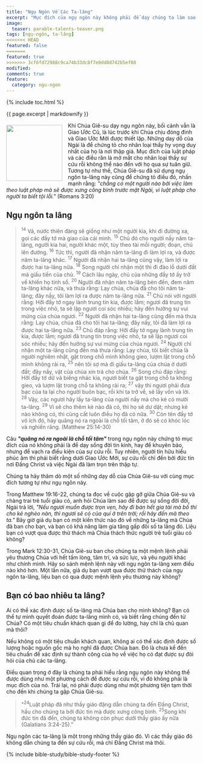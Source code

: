 ```yaml
---
title: "Ngụ Ngôn Về Các Ta-lâng"
excerpt: "Mục đích của ngụ ngôn này không phải để dạy chúng ta làm sao để được cứu, nhưng để chứng tỏ cho chúng ta thấy sự cứu rỗi chỉ nhờ đức tin nơi Đấng Christ."
image: 
  teaser: parable-talents-teaser.png
tags: [ngụ-ngôn, ta-lâng]
<<<<<<< HEAD
featured: false
=======
featured: true
>>>>>>> 3cf6fd72988c9ca74b33dc8f7e0dd8d742b5ef08
modified:
comments: true
feature:
  category: ngu-ngon
---
```


{% include toc.html %}

{{ page.excerpt | markdownify }}

<div>
<p>
<img alt src="{{ site.url }}/assets/images/talents.jpg" style="border: 0px none; margin: 7px 15px 0px 0px; max-width: 100%; height: 148px; padding: 0px; float: left;">
Khi Chúa Giê-su dạy ngụ ngôn này, bối cảnh vẫn là Giao Ước Cũ, là lúc trước khi Chúa chịu đóng đinh và Giao Ước Mới được thiết lập. Những day dỗ của Ngài là để chứng tỏ cho nhân loại thấy hy vọng duy nhất của họ là nơi thập giá. Mục đích của luật pháp và các điều răn là mở mắt cho nhân loại thấy sự cứu rỗi không thể nào đến với họ qua sự tuân giữ. Tương tự như thế, Chúa Giê-su đã sử dụng ngụ ngôn ta-lâng này cũng để chứng tỏ điều đó, nhấn mạnh rằng: <i>"chẳng có một người nào bởi việc làm theo luật pháp mà sẽ được xưng công bình trước mặt Ngài, vì luật pháp cho người ta biết tội lỗi."</i> (Romans 3:20)
</p>
</div>


## Ngụ ngôn ta lâng

> <sup>14</sup> Vả, nước thiên đàng sẽ giống như một người kia, khi đi đường xa, gọi các đầy tớ mà giao của cải mình.  <sup>15</sup> Chủ đó cho người nầy năm ta-lâng, người kia hai, người khác một, tùy theo tài mỗi người; đoạn, chủ lên đường.  <sup>16</sup> Tức thì, người đã nhận năm ta-lâng đi làm lợi ra, và được năm ta-lâng khác.  <sup>17</sup> Người đã nhận hai ta-lâng cũng vậy, làm lợi ra được hai ta-lâng nữa.  <sup>18</sup> Song người chỉ nhận một thì đi đào lỗ dưới đất mà giấu tiền của chủ.  <sup>19</sup> Cách lâu ngày, chủ của những đầy tớ ấy trở về khiến họ tính sổ.  <sup>20</sup> Người đã nhận năm ta-lâng bèn đến, đem năm ta-lâng khác nữa, và thưa rằng: Lạy chúa, chúa đã cho tôi năm ta-lâng; đây nầy, tôi làm lợi ra được năm ta-lâng nữa.  <sup>21</sup> Chủ nói với người rằng: Hỡi đầy tớ ngay lành trung tín kia, được lắm; ngươi đã trung tín trong việc nhỏ, ta sẽ lập ngươi coi sóc nhiều; hãy đến hưởng sự vui mừng của chúa ngươi.  <sup>22</sup> Người đã nhận hai ta-lâng cũng đến mà thưa rằng: Lạy chúa, chúa đã cho tôi hai ta-lâng; đây nầy, tôi đã làm lợi ra được hai ta-lâng nữa.  <sup>23</sup> Chủ đáp rằng: Hỡi đầy tớ ngay lành trung tín kia, được lắm; ngươi đã trung tín trong việc nhỏ, ta sẽ lập ngươi coi sóc nhiều; hãy đến hưởng sự vui mừng của chúa ngươi.  <sup>24</sup> Người chỉ nhận một ta-lâng cũng đến mà thưa rằng: Lạy chúa, tôi biết chúa là người nghiêm nhặt, gặt trong chỗ mình không gieo, lượm lặt trong chỗ mình không rải ra,  <sup>25</sup> nên tôi sợ mà đi giấu ta-lâng của chúa ở dưới đất; đây nầy, vật của chúa xin trả cho chúa.  <sup>26</sup> Song chủ đáp rằng: Hỡi đầy tớ dữ và biếng nhác kia, ngươi biết ta gặt trong chỗ ta không gieo, và lượm lặt trong chỗ ta không rải ra;  <sup>27</sup> vậy thì ngươi phải đưa bạc của ta lại cho người buôn bạc, rồi khi ta trở về, sẽ lấy vốn và lời.  <sup>28</sup> Vậy, các ngươi hãy lấy ta-lâng của người nầy mà cho kẻ có mười ta-lâng.  <sup>29</sup> Vì sẽ cho thêm kẻ nào đã có, thì họ sẽ dư dật; nhưng kẻ nào không có, thì cũng cất luôn điều họ đã có nữa.  <sup>30</sup> Còn tên đầy tớ vô ích đó, hãy quăng nó ra ngoài là chỗ tối tăm, ở đó sẽ có khóc lóc và nghiến răng. (Matthew 25:14-30)

Câu ***"quăng nó ra ngoài là chỗ tối tăm"*** trong ngụ ngôn này chứng tỏ mục đích của nó không phải là để dạy sống đời tin kính, hay để khuyên bảo, nhưng để vạch ra điều kiện của sự cứu rỗi. Tuy nhiên, người tín hữu hiểu phúc âm thì phải biết rằng dưới Giao Ước Mới, sự cứu rỗi chỉ đến bởi đức tin nơi Đấng Christ và việc Ngài đã làm trọn trên thập tự.

Chúng ta hãy thăm dò một số những dạy dỗ của Chúa Giê-su với cùng mục đích tương tự như ngụ ngôn này.

Trong Matthew 19:16-22, chúng ta đọc về cuộc gặp gỡ giữa Chúa Giê-su và chàng trai trẻ tuổi giàu có, anh hỏi Chúa làm sao để được sự sống đời đời, Ngài trả lời, *"Nếu ngươi muốn được trọn vẹn, hãy đi bán hết gia tài mà bố thí cho kẻ nghèo nàn, thì ngươi sẽ có của quí ở trên trời; rồi hãy đến mà theo ta."* Bây giờ giả dụ bạn có một kiến thức nào đó về những ta-lâng mà Chúa đã ban cho bạn, và bạn có khả năng làm gia tăng gấp đôi số ta lâng đó. Liệu bạn có vượt qua được thử thách mà Chúa thách thức người trẻ tuổi giàu có không?

Trong Mark 12:30-31, Chúa Giê-su ban cho chúng ta một mệnh lệnh phải yêu thương Chúa với hết tấm lòng, tâm trí, và sức lực, và yêu người khác như chính mình. Hãy so sánh mệnh lệnh này với ngụ ngôn ta-lâng xem điều nào khó hơn. Một lần nữa, giả dụ bạn vượt qua được thử thách của ngụ ngôn ta-lâng, liệu bạn có qua được mệnh lệnh yêu thương này không?

## Bạn có bao nhiêu ta lâng?

Ai có thể xác định được số ta-lâng mà Chúa ban cho mình không? Bạn có thể tự mình quyết đoán được ta-lâng mình có, và biết rằng chúng đến từ Chúa? Có một tiêu chuẩn khách quan gì để đo lường, hay chỉ là chủ quan mà thôi?

Nếu không có một tiêu chuẩn khách quan, không ai có thể xác định được số lượng hoặc nguồn gốc mà họ nghĩ đã được Chúa ban. Đó là chưa kể đến tiêu chuẩn để xác định sự thành công của họ về việc họ có đạt được sự đòi hỏi của chủ các ta-lâng.

Điều quan trọng ở đây là chúng ta phải hiểu rằng ngụ ngôn này không thể được dùng như một phương cách để được sự cứu rỗi, vì đó không phải là mục đích của nó. Trái lại, nó phải được dùng như một phương tiện tạm thời cho đến khi chúng ta gặp Chúa Giê-su.

>  "<sup>24</sup>Luật pháp đã như thầy giáo đặng dẫn chúng ta đến Ðấng Christ, hầu cho chúng ta bởi đức tin mà được xưng công bình.  <sup>25</sup>Song khi đức tin đã đến, chúng ta không còn phục dưới thầy giáo ấy nữa (Galatians 3:24-25)."

Ngụ ngôn các ta-lâng là một trong những thầy giáo đó. Vì các thầy giáo đó không dẫn chúng ta đến sự cứu rỗi, mà chỉ Đấng Christ mà thôi.

{% include bible-study/bible-study-footer %}

